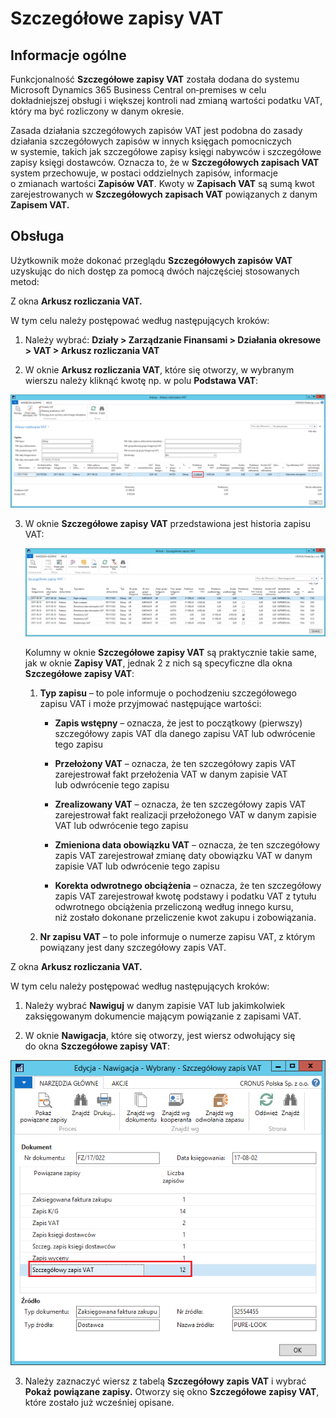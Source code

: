 # Szczegółowe zapisy VAT 

## Informacje ogólne

Funkcjonalność **Szczegółowe zapisy VAT** została dodana do systemu
Microsoft Dynamics 365 Business Central on‑premises w celu
dokładniejszej obsługi i większej kontroli nad zmianą wartości podatku
VAT, który ma być rozliczony w danym okresie.

Zasada działania szczegółowych zapisów VAT jest podobna do zasady
działania szczegółowych zapisów w innych księgach pomocniczych
w systemie, takich jak szczegółowe zapisy księgi nabywców i szczegółowe
zapisy księgi dostawców. Oznacza to, że w **Szczegółowych zapisach VAT**
system przechowuje, w postaci oddzielnych zapisów, informacje o zmianach
wartości **Zapisów VAT**. Kwoty w **Zapisach VAT** są sumą kwot
zarejestrowanych w **Szczegółowych zapisach VAT** powiązanych z danym
**Zapisem VAT.**

## Obsługa

Użytkownik może dokonać przeglądu **Szczegółowych zapisów VAT**
uzyskując do nich dostęp za pomocą dwóch najczęściej stosowanych metod:

Z okna **Arkusz rozliczania VAT.**

W tym celu należy postępować według następujących kroków:

1.  Należy wybrać: **Działy \> Zarządzanie Finansami \> Działania
    okresowe \> VAT \> Arkusz rozliczania VAT**

2.  W oknie **Arkusz rozliczania VAT**, które się otworzy, w wybranym
    wierszu należy kliknąć kwotę np. w polu **Podstawa VAT**:

  ![](media/image111.png)

3.  W oknie **Szczegółowe zapisy VAT** przedstawiona jest historia
    zapisu VAT:

    ![](media/image112.png)

    Kolumny w oknie **Szczegółowe zapisy VAT** są praktycznie takie same,
    jak w oknie **Zapisy VAT**, jednak 2 z nich są specyficzne dla okna
    **Szczegółowe zapisy VAT**:
    
    1.  **Typ zapisu** – to pole informuje o pochodzeniu szczegółowego
        zapisu VAT i może przyjmować następujące wartości:
    
        -   **Zapis wstępny** – oznacza, że jest to początkowy (pierwszy)
             szczegółowy zapis VAT dla danego zapisu VAT lub odwrócenie tego
             zapisu
        
        -   **Przełożony VAT** – oznacza, że ten szczegółowy zapis VAT
             zarejestrował fakt przełożenia VAT w danym zapisie VAT
             lub odwrócenie tego zapisu
        
        -   **Zrealizowany VAT** – oznacza, że ten szczegółowy zapis VAT
             zarejestrował fakt realizacji przełożonego VAT w danym zapisie VAT
             lub odwrócenie tego zapisu
        
        -   **Zmieniona data obowiązku VAT** – oznacza, że ten szczegółowy
             zapis VAT zarejestrował zmianę daty obowiązku VAT w danym zapisie
             VAT lub odwrócenie tego zapisu
        
        -   **Korekta odwrotnego obciążenia** – oznacza, że ten szczegółowy
             zapis VAT zarejestrował kwotę podstawy i podatku VAT z tytułu
             odwrotnego obciążenia przeliczoną według innego kursu, niż zostało
             dokonane przeliczenie kwot zakupu i zobowiązania.
    
    2.  **Nr zapisu VAT** – to pole informuje o numerze zapisu VAT,
        z którym powiązany jest dany szczegółowy zapis VAT.

Z okna **Arkusz rozliczania VAT.**

W tym celu należy postępować według następujących kroków:

1.  Należy wybrać **Nawiguj** w danym zapisie VAT lub jakimkolwiek
     zaksięgowanym dokumencie mającym powiązanie z zapisami VAT.

2.  W oknie **Nawigacja**, które się otworzy, jest wiersz odwołujący się
     do okna **Szczegółowe zapisy VAT**:

  ![](media/image113.png)

3.  Należy zaznaczyć wiersz z tabelą **Szczegółowy zapis VAT** i wybrać
    **Pokaż powiązane zapisy.** Otworzy się okno **Szczegółowe zapisy
    VAT**, które zostało już wcześniej opisane.